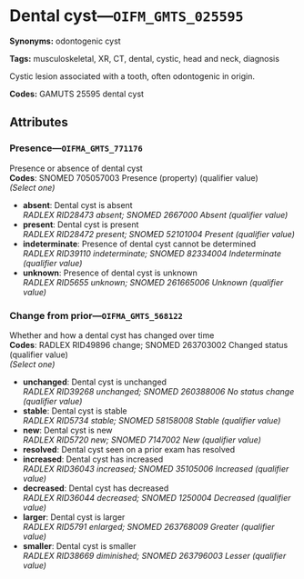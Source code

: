 # Dental cyst—`OIFM_GMTS_025595`

**Synonyms:** odontogenic cyst

**Tags:** musculoskeletal, XR, CT, dental, cystic, head and neck, diagnosis

Cystic lesion associated with a tooth, often odontogenic in origin.

**Codes:** GAMUTS 25595 dental cyst

## Attributes

### Presence—`OIFMA_GMTS_771176`

Presence or absence of dental cyst  
**Codes**: SNOMED 705057003 Presence (property) (qualifier value)  
*(Select one)*

- **absent**: Dental cyst is absent  
_RADLEX RID28473 absent; SNOMED 2667000 Absent (qualifier value)_
- **present**: Dental cyst is present  
_RADLEX RID28472 present; SNOMED 52101004 Present (qualifier value)_
- **indeterminate**: Presence of dental cyst cannot be determined  
_RADLEX RID39110 indeterminate; SNOMED 82334004 Indeterminate (qualifier value)_
- **unknown**: Presence of dental cyst is unknown  
_RADLEX RID5655 unknown; SNOMED 261665006 Unknown (qualifier value)_

### Change from prior—`OIFMA_GMTS_568122`

Whether and how a dental cyst has changed over time  
**Codes**: RADLEX RID49896 change; SNOMED 263703002 Changed status (qualifier value)  
*(Select one)*

- **unchanged**: Dental cyst is unchanged  
_RADLEX RID39268 unchanged; SNOMED 260388006 No status change (qualifier value)_
- **stable**: Dental cyst is stable  
_RADLEX RID5734 stable; SNOMED 58158008 Stable (qualifier value)_
- **new**: Dental cyst is new  
_RADLEX RID5720 new; SNOMED 7147002 New (qualifier value)_
- **resolved**: Dental cyst seen on a prior exam has resolved  
- **increased**: Dental cyst has increased  
_RADLEX RID36043 increased; SNOMED 35105006 Increased (qualifier value)_
- **decreased**: Dental cyst has decreased  
_RADLEX RID36044 decreased; SNOMED 1250004 Decreased (qualifier value)_
- **larger**: Dental cyst is larger  
_RADLEX RID5791 enlarged; SNOMED 263768009 Greater (qualifier value)_
- **smaller**: Dental cyst is smaller  
_RADLEX RID38669 diminished; SNOMED 263796003 Lesser (qualifier value)_